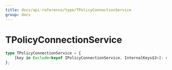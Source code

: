 ```yaml
---
title: docs/api-reference/type/TPolicyConnectionService
group: docs
---
```


# TPolicyConnectionService

```ts
type TPolicyConnectionService = {
    [key in Exclude<keyof IPolicyConnectionService, InternalKeys$3>]: unknown;
};
```


